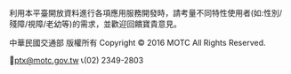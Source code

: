 利用本平臺開放資料進行各項應用服務開發時，請考量不同特性使用者(如:性別/殘障/視障/老幼等)的需求，並歡迎回饋寶貴意見。

中華民國交通部 版權所有 Copyright © 2016 MOTC All Rights Reserved.

📧ptx@motc.gov.tw 📞(02) 2349-2803
